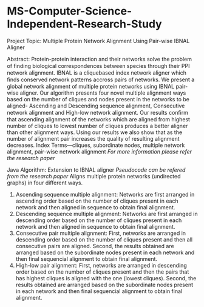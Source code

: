# MS-Computer-Science-Independent-Research-Study

Project Topic:
Multiple Protein Network Alignment Using Pair-wise IBNAL Aligner 

Abstract:
Protein-protein interaction and their networks solve the problem of ﬁnding biological correspondences between species through their PPI network alignment. IBNAL is a cliquebased index network aligner which ﬁnds conserved network patterns accross pairs of networks. We present a global network alignment of multiple protein networks using IBNAL pair-wise aligner. Our algorithm presents four novel multiple alignment ways based on the number of cliques and nodes present in the networks to be aligned- Ascending and Descending sequence alignment, Consecutive network alignment and High-low network alignment. Our results conﬁrm that ascending alignment of the networks which are aligned from highest number of cliques to lowest number of cliques produces a better aligner than other alignment ways. Using our results we also show that as the number of alignment pair increases the quality of resulting alignment decreases. Index Terms—cliques, subordinate nodes, multiple network alignment, pair-wise network alignment
*For more information please refer the research paper*

Java Algorithm:
Extension to IBNAL aligner
*Pseudocode can be refered from the research paper*
Aligns multiple protein networks (undirected graphs) in four different ways. 
1) Ascending sequence multiple alignment: Networks are first arranged in ascending order based on the number of cliques present in each network and then aligned in sequence to obtain final alignment.
2) Descending sequence multiple alignment: Networks are first arranged in descending order based on the number of cliques present in each network and then aligned in sequence to obtain final alignment.
3) Consecutive pair multiple alignment: First, networks are arranged in descending order based on the number of cliques present and then all consecutive pairs are aligned. Second, the results obtained are arranged based on the subordinate nodes present in each network and then final sequencial alignment to obtain final alignment.
4) High-low pair alignment: First, networks are arranged in descending order based on the number of cliques present and then the pairs that has highest cliques is aligned with the one (lowest cliques). Second, the results obtained are arranged based on the subordinate nodes present in each network and then final sequencial alignment to obtain final alignment.

